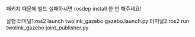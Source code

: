 패키지 때문에 빌드 실패하시면 rosdep install 한 번 해주세요!

실행
터미널1:ros2 launch twolink_gazebo gazebo.launch.py
터미널2:ros2 run twolink_gazebo joint_publisher.py
